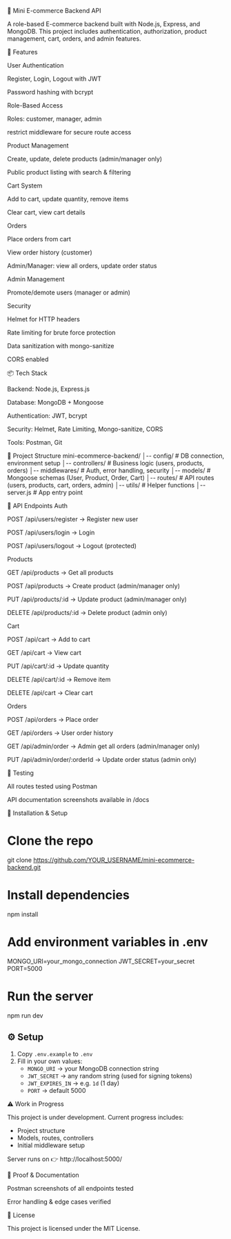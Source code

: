 🛒 Mini E-commerce Backend API

A role-based E-commerce backend built with Node.js, Express, and MongoDB.
This project includes authentication, authorization, product management, cart, orders, and admin features.

🚀 Features

User Authentication

Register, Login, Logout with JWT

Password hashing with bcrypt

Role-Based Access

Roles: customer, manager, admin

restrict middleware for secure route access

Product Management

Create, update, delete products (admin/manager only)

Public product listing with search & filtering

Cart System

Add to cart, update quantity, remove items

Clear cart, view cart details

Orders

Place orders from cart

View order history (customer)

Admin/Manager: view all orders, update order status

Admin Management

Promote/demote users (manager or admin)

Security

Helmet for HTTP headers

Rate limiting for brute force protection

Data sanitization with mongo-sanitize

CORS enabled

📦 Tech Stack

Backend: Node.js, Express.js

Database: MongoDB + Mongoose

Authentication: JWT, bcrypt

Security: Helmet, Rate Limiting, Mongo-sanitize, CORS

Tools: Postman, Git

📂 Project Structure
mini-ecommerce-backend/
│-- config/         # DB connection, environment setup
│-- controllers/    # Business logic (users, products, orders)
│-- middlewares/    # Auth, error handling, security
│-- models/         # Mongoose schemas (User, Product, Order, Cart)
│-- routes/         # API routes (users, products, cart, orders, admin)
│-- utils/          # Helper functions
│-- server.js       # App entry point

🔑 API Endpoints
Auth

POST /api/users/register → Register new user

POST /api/users/login → Login

POST /api/users/logout → Logout (protected)

Products

GET /api/products → Get all products

POST /api/products → Create product (admin/manager only)

PUT /api/products/:id → Update product (admin/manager only)

DELETE /api/products/:id → Delete product (admin only)

Cart

POST /api/cart → Add to cart

GET /api/cart → View cart

PUT /api/cart/:id → Update quantity

DELETE /api/cart/:id → Remove item

DELETE /api/cart → Clear cart

Orders

POST /api/orders → Place order

GET /api/orders → User order history

GET /api/admin/order → Admin get all orders (admin/manager only)

PUT /api/admin/order/:orderId → Update order status (admin only)

🧪 Testing

All routes tested using Postman

API documentation screenshots available in /docs

📌 Installation & Setup
# Clone the repo
git clone https://github.com/YOUR_USERNAME/mini-ecommerce-backend.git

# Install dependencies
npm install

# Add environment variables in .env
MONGO_URI=your_mongo_connection
JWT_SECRET=your_secret
PORT=5000

# Run the server
npm run dev

## ⚙️ Setup
1. Copy `.env.example` to `.env`
2. Fill in your own values:
   - `MONGO_URI` → your MongoDB connection string
   - `JWT_SECRET` → any random string (used for signing tokens)
   - `JWT_EXPIRES_IN` → e.g. `1d` (1 day)
   - `PORT` → default 5000

⚠️ Work in Progress

This project is under development. Current progress includes:
- Project structure
- Models, routes, controllers
- Initial middleware setup


Server runs on 👉 http://localhost:5000/

📸 Proof & Documentation

Postman screenshots of all endpoints tested

Error handling & edge cases verified

📜 License

This project is licensed under the MIT License.